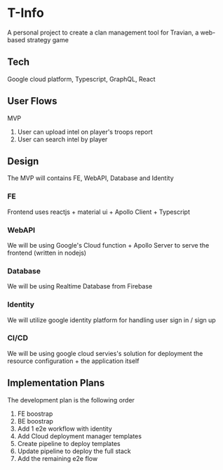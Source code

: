 # T-Info

A personal project to create a clan management tool for Travian, a web-based strategy game

## Tech

  Google cloud platform, Typescript, GraphQL, React

## User Flows
  
MVP
  1. User can upload intel on player's troops report
  2. User can search intel by player

## Design

  The MVP will contains FE, WebAPI, Database and Identity
  
### FE
  Frontend uses reactjs + material ui + Apollo Client + Typescript

### WebAPI
  We will be using Google's Cloud function + Apollo Server to serve the frontend (written in nodejs)
  
### Database
  We will be using Realtime Database from Firebase

### Identity
  We will utilize google identity platform for handling user sign in / sign up 

### CI/CD
  We will be using google cloud servies's solution for deployment the resource configuration + the application itself
  
## Implementation Plans

The development plan is the following order
  1. FE boostrap
  2. BE boostrap
  3. Add 1 e2e workflow with identity
  4. Add Cloud deployment manager templates
  5. Create pipeline to deploy templates
  6. Update pipeline to deploy the full stack
  7. Add the remaining e2e flow

